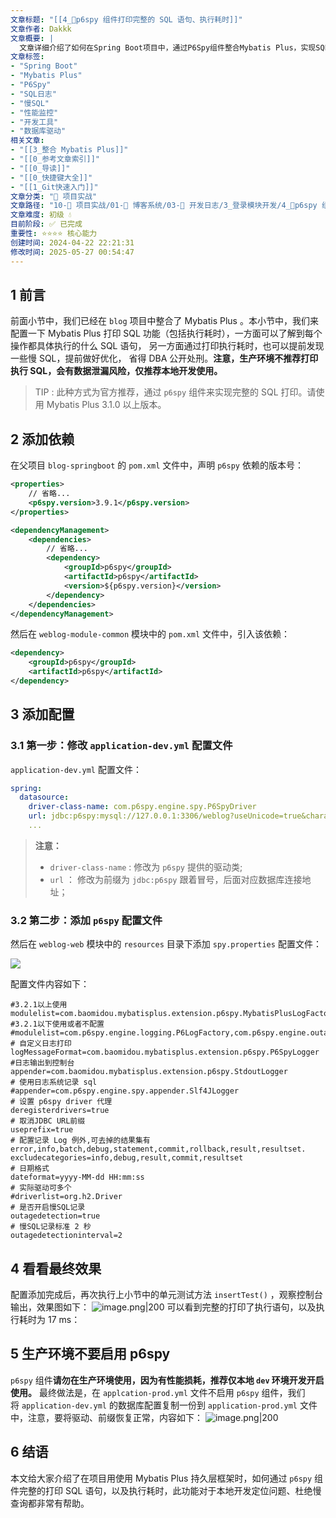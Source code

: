```yaml
---
文章标题: "[[4_📕p6spy 组件打印完整的 SQL 语句、执行耗时]]" 
文章作者: Dakkk
文章概要: |
  文章详细介绍了如何在Spring Boot项目中，通过P6Spy组件整合Mybatis Plus，实现SQL语句及其执行耗时的完整打印。该功能利于本地开发和慢SQL定位，但明确强调因性能和安全风险，不推荐在生产环境使用。
文章标签:
- "Spring Boot"
- "Mybatis Plus"
- "P6Spy"
- "SQL日志"
- "慢SQL"
- "性能监控"
- "开发工具"
- "数据库驱动"
相关文章:
- "[[3_整合 Mybatis Plus]]"
- "[[0_参考文章索引]]"
- "[[0_导读]]"
- "[[0_快捷键大全]]"
- "[[1_Git快速入门]]"
文章分类: "🚀 项目实战"
文章路径: "10-🚀 项目实战/01-📝 博客系统/03-📝 开发日志/3_登录模块开发/4_📕p6spy 组件打印完整的 SQL 语句、执行耗时.md"
文章难度: 初级 💧
目前阶段: ✅ 已完成
重要性: ⭐⭐⭐⭐ 核心能力
创建时间: 2024-04-22 22:21:31
修改时间: 2025-05-27 00:54:47
---
```


## 1 前言

前面小节中，我们已经在 `blog` 项目中整合了 Mybatis Plus 。本小节中，我们来配置一下 Mybatis Plus 打印 SQL 功能（包括执行耗时），一方面可以了解到每个操作都具体执行的什么 SQL 语句， 另一方面通过打印执行耗时，也可以提前发现一些慢 SQL，提前做好优化， 省得 DBA 公开处刑。**注意，生产环境不推荐打印执行 SQL，会有数据泄漏风险，仅推荐本地开发使用。**

> TIP : 此种方式为官方推荐，通过 `p6spy` 组件来实现完整的 SQL 打印。请使用 Mybatis Plus 3.1.0 以上版本。

## 2 添加依赖

在父项目 `blog-springboot` 的 `pom.xml` 文件中，声明 `p6spy` 依赖的版本号：

```xml
<properties>
	// 省略...
	<p6spy.version>3.9.1</p6spy.version>
</properties>

<dependencyManagement>
	<dependencies>
		// 省略...
		<dependency>
			<groupId>p6spy</groupId>
			<artifactId>p6spy</artifactId>
			<version>${p6spy.version}</version>
		</dependency>
	</dependencies>
</dependencyManagement>
```

然后在 `weblog-module-common` 模块中的 `pom.xml` 文件中，引入该依赖：

```xml
<dependency>  
    <groupId>p6spy</groupId>  
    <artifactId>p6spy</artifactId>  
</dependency>
```

## 3 添加配置

### 3.1 第一步：修改 `application-dev.yml` 配置文件

`application-dev.yml` 配置文件：

```yml
spring:
  datasource:
    driver-class-name: com.p6spy.engine.spy.P6SpyDriver
    url: jdbc:p6spy:mysql://127.0.0.1:3306/weblog?useUnicode=true&characterEncoding=UTF-8&autoReconnect=true&useSSL=false&zeroDateTimeBehavior=convertToNull
    ...
```

> **注意：**
> - `driver-class-name` : 修改为 `p6spy` 提供的驱动类;
> - `url` ： 修改为前缀为 `jdbc:p6spy` 跟着冒号，后面对应数据库连接地址；

### 3.2 第二步：添加 `p6spy` 配置文件

然后在 `weblog-web` 模块中的 `resources` 目录下添加 `spy.properties` 配置文件：

![](https://img.quanxiaoha.com/quanxiaoha/169275255938724)

配置文件内容如下：

```properties
#3.2.1以上使用
modulelist=com.baomidou.mybatisplus.extension.p6spy.MybatisPlusLogFactory,com.p6spy.engine.outage.P6OutageFactory
#3.2.1以下使用或者不配置
#modulelist=com.p6spy.engine.logging.P6LogFactory,com.p6spy.engine.outage.P6OutageFactory
# 自定义日志打印
logMessageFormat=com.baomidou.mybatisplus.extension.p6spy.P6SpyLogger
#日志输出到控制台
appender=com.baomidou.mybatisplus.extension.p6spy.StdoutLogger
# 使用日志系统记录 sql
#appender=com.p6spy.engine.spy.appender.Slf4JLogger
# 设置 p6spy driver 代理
deregisterdrivers=true
# 取消JDBC URL前缀
useprefix=true
# 配置记录 Log 例外,可去掉的结果集有error,info,batch,debug,statement,commit,rollback,result,resultset.
excludecategories=info,debug,result,commit,resultset
# 日期格式
dateformat=yyyy-MM-dd HH:mm:ss
# 实际驱动可多个
#driverlist=org.h2.Driver
# 是否开启慢SQL记录
outagedetection=true
# 慢SQL记录标准 2 秒
outagedetectioninterval=2
```

## 4 看看最终效果

配置添加完成后，再次执行上小节中的单元测试方法 `insertTest()` ，观察控制台输出，效果图如下：
![image.png|200](https://my-obsidian-image.oss-cn-guangzhou.aliyuncs.com/2024/04/dad880a99a3a234b8c3fa97e7d41e2ac.png)
可以看到完整的打印了执行语句，以及执行耗时为 17 ms：

## 5 生产环境不要启用 p6spy

`p6spy` 组件**请勿在生产环境使用，因为有性能损耗，推荐仅本地 `dev` 环境开发开启使用。** 最终做法是，在 `applcation-prod.yml` 文件不启用 `p6spy` 组件，我们将 `application-dev.yml` 的数据库配置复制一份到 `application-prod.yml` 文件中，注意，要将驱动、前缀恢复正常，内容如下：
![image.png|200](https://my-obsidian-image.oss-cn-guangzhou.aliyuncs.com/2024/04/78d277db95b3be19e3936404efc1f6b8.png)

## 6 结语

本文给大家介绍了在项目用使用 Mybatis Plus 持久层框架时，如何通过 `p6spy` 组件完整的打印 SQL 语句，以及执行耗时，此功能对于本地开发定位问题、杜绝慢查询都非常有帮助。